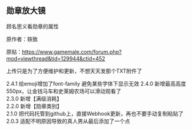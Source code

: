 ## 勋章放大镜

顾名思义看勋章的属性

原作者：轶致

原贴：https://www.gamemale.com/forum.php?mod=viewthread&tid=129944&ctid=452

上传只是为了方便维护和更新，不想天天发那个TXT附件了

2.4.1 给emoji增加了font-family 避免某些字体下显示无效
2.4.0 新增最高高度550px，让金钱马车和史莱姆农场可以滑动观看了  
2.3.0 新增【满级消耗】  
2.2.0 新增【勋章类别】  
2.1.0 把代码托管到github上，直接Webhook更新，再也不要手动复制粘贴了  
2.0.3 适配不明原因导致的真人男从最后添加了一个点  

